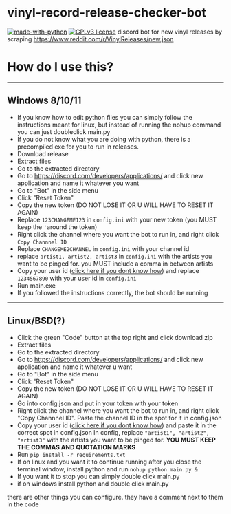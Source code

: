 # vinyl-record-release-checker-bot
[![made-with-python](https://img.shields.io/badge/Made%20with-Python-1f425f.svg)](https://www.python.org/) [![GPLv3 license](https://img.shields.io/badge/License-GPLv3-blue.svg)](http://perso.crans.org/besson/LICENSE.html)
discord bot for new vinyl releases by scraping https://www.reddit.com/r/VinylReleases/new.json

# How do I use this?
---

## Windows 8/10/11
- If you know how to edit python files you can simply follow the instructions meant for linux, but instead of running the nohup command you can just doubleclick main.py
- If you do not know what you are doing with python, there is a precompiled exe for you to run in releases.
- Download release
- Extract files
- Go to the extracted directory
- Go to https://discord.com/developers/applications/ and click new application and name it whatever you want
- Go to "Bot" in the side menu
- Click "Reset Token"
- Copy the new token (DO NOT LOSE IT OR U WILL HAVE TO RESET IT AGAIN)
- Replace ```123CHANGEME123```  in `config.ini` with your new token (you MUST keep the ``` ' ```around the token)
- Right click the channel where you want the bot to run in, and right click ```Copy Channnel ID```
- Replace ```CHANGEME2CHANNEL``` in `config.ini` with your channel id
- replace ```artist1, artist2, artist3``` in `config.ini` with the artists you want to be pinged for. you MUST include a comma in between artists
- Copy your user id ([click here if you dont know how](https://support.playhive.com/discord-user-id/)) and replace ```1234567890``` with your user id in `config.ini`
- Run main.exe
- If you followed the instructions correctly, the bot should be running
---

## Linux/BSD(?)
- Click the green "Code" button at the top right and click download zip
- Extract files
- Go to the extracted directory
- Go to https://discord.com/developers/applications/ and click new application and name it whatever u want
- Go to "Bot" in the side menu
- Click "Reset Token"
- Copy the new token (DO NOT LOSE IT OR U WILL HAVE TO RESET IT AGAIN)
- Go into config.json and put in your token with your token
- Right click the channel where you want the bot to run in, and right click "Copy Channnel ID". Paste the channel ID in the spot for it in config.json
- Copy your user id ([click here if you dont know how](https://support.playhive.com/discord-user-id/)) and paste it in the correct spot in config.json
  In config, replace ```"artist1", "artist2", "artist3"``` with the artists you want to be pinged for. **YOU MUST KEEP THE COMMAS AND QUOTATION MARKS**
- Run ```pip install -r requirements.txt```
- If on linux and you want it to continue running after you close the terminal window, install python and run ```nohup python main.py &```
- If you want it to stop you can simply double click main.py
- if on windows install python and double click main.py

there are other things you can configure. they have a comment next to them in the code
